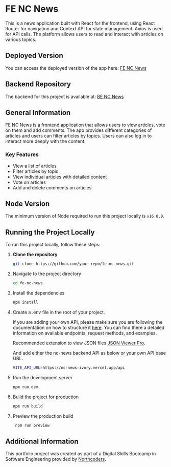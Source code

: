 # FE NC News

This is a news application built with React for the frontend, using React Router for navigation and Context API for state management. Axios is used for API calls. The platform allows users to read and interact with articles on various topics.

## Deployed Version

You can access the deployed version of the app here: [FE NC News](https://fe-nc-news-sigma.vercel.app)

## Backend Repository

The backend for this project is available at: [BE NC News](https://github.com/filosoho/nc-news)

## General Information

FE NC News is a frontend application that allows users to view articles, vote on them and add comments. The app provides different categories of articles and users can filter articles by topics. Users can also log in to interact more deeply with the content.

### Key Features

- View a list of articles
- Filter articles by topic
- View individual articles with detailed content
- Vote on articles
- Add and delete comments on articles

## Node Version

The minimum version of Node required to run this project locally is `v16.0.0`.

## Running the Project Locally

To run this project locally, follow these steps:

1. **Clone the repository**

   ```bash
   git clone https://github.com/your-repo/fe-nc-news.git
   ```

2. Navigate to the project directory

   ```bash
   cd fe-nc-news
   ```

3. Install the dependencies

   ```bash
   npm install
   ```

4. Create a .env file in the root of your project.

   If you are adding your own API, please make sure you are following the documentation on how to structure it [here](https://nc-news-ivory.vercel.app/api). You can find there a detailed information on available endpoints, request methods, and examples.

   Recommended extension to view JSON files [JSON Viewer Pro](https://chromewebstore.google.com/detail/json-viewer-pro/eifflpmocdbdmepbjaopkkhbfmdgijcc).

   And add either the nc-news backend API as below or your own API base URL.

   ```bash
   VITE_API_URL=https://nc-news-ivory.vercel.app/api
   ```

5. Run the development server

   ```bash
   npm run dev
   ```

6. Build the project for production

   ```bash
   npm run build
   ```

7. Preview the production build

   ```bash
    npm run preview
   ```

## Additional Information

This portfolio project was created as part of a Digital Skills Bootcamp in Software Engineering provided by [Northcoders](https://northcoders.com/).
